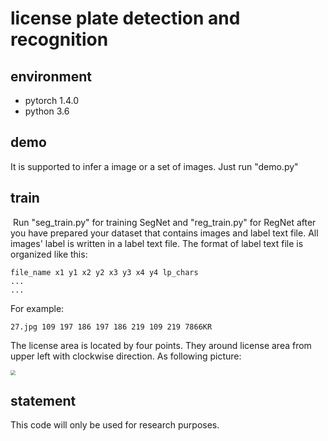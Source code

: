 # license plate detection and recognition

## environment

- pytorch 1.4.0
- python 3.6

## demo

It is supported to infer a image or a set of  images.  Just run "demo.py"

## train

​	Run "seg_train.py" for training SegNet and "reg_train.py" for RegNet after you have prepared your dataset that contains images and label text file.  All images' label is written in a label text file. The format of label text file is organized like this:

```
file_name x1 y1 x2 y2 x3 y3 x4 y4 lp_chars
...
...
```

For example:

```
27.jpg 109 197 186 197 186 219 109 219 7866KR
```

The license area is located by four points. They around license area from upper left with clockwise direction. As following picture:

<img src="图片1.png" style="zoom:50%;" />

## statement

 This code will only be used for research purposes. 

